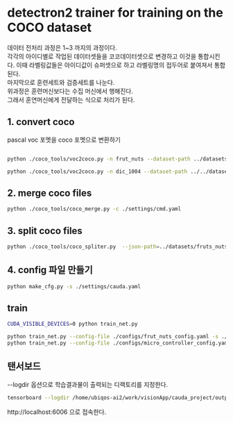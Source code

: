# detectron2 trainer for training on the COCO dataset

데이터 전처리 과정은 1~3 까지의 과정이다.  
각각의 아이디별로 작업된 데이터셋들을 코코데이터셋으로 변경하고 이것을 통합시킨다. 이때 라벨링값들은 아이디값이 슈퍼셋으로 하고 라벨링명의 접두어로 붙여져서 통합된다.  
마지막으로 훈련세트와 검증세트를 나눈다.  
위과정은 훈련머신보다는 수집 머신에서 행해진다.  
그래서 훈연머신에게 전달하는 식으로 처리가 된다.  

## 1. convert coco
pascal voc 포멧을 coco 포멧으로 변환하기  
```sh

python ./coco_tools/voc2coco.py -n frut_nuts --dataset-path ../datasets/fruts_nuts_voc/ --img-path ../datasets/fruts_nuts_voc/voc/ -o ../datasets/fruts_nuts_voc/anno.json

python ./coco_tools/voc2coco.py -n dic_1004 --dataset-path ../../datasets/cauda_test/dic_1004/ --img-path ../../datasets/cauda_test/dic_1004/voc/ -o ../../datasets/cauda_test/dic_1004/anno.json

```
## 2. merge coco files

```sh
python ./coco_tools/coco_merge.py -c ./settings/cmd.yaml
```
## 3. split coco files

```sh
python ./coco_tools/coco_spliter.py  --json-path=../datasets/fruts_nuts_voc/anno.json --output-path=../datasets/fruts_nuts_voc/ --img-path=../datasets/fruts_nuts_voc/  --train-ratio=0.8

```
## 4. config 파일 만들기 


```sh
python make_cfg.py -s ./settings/cauda.yaml
``` 
## train

```sh
CUDA_VISIBLE_DEVICES=0 python train_net.py

python train_net.py --config-file ./configs/frut_nuts_config.yaml -s ./settings/sample.yaml --num-gpus 1
python train_net.py --config-file ./configs/micro_controller_config.yaml -s ./settings/micro_controller.yaml --num-gpus 1
```
## 탠서보드 

--logdir 옵션으로 학습결과물이 출력되는 디랙토리를 지정한다.<br>

```sh
tensorboard --logdir /home/ubiqos-ai2/work/visionApp/cauda_project/output/all
```
http://localhost:6006 으로 접속한다.<br>

